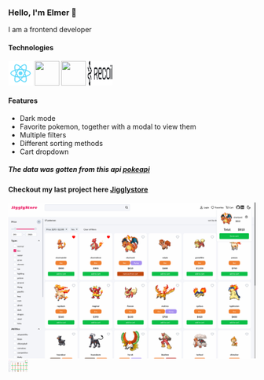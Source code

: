 ### Hello, I'm Elmer :wave:
I am a frontend developer


#### Technologies
<img
src="https://raw.githubusercontent.com/github/explore/80688e429a7d4ef2fca1e82350fe8e3517d3494d/topics/react/react.png"
width="50" 
height="50"/>
<img
src="https://camo.githubusercontent.com/92ec9eb7eeab7db4f5919e3205918918c42e6772562afb4112a2909c1aaaa875/68747470733a2f2f6173736574732e76657263656c2e636f6d2f696d6167652f75706c6f61642f76313630373535343338352f7265706f7369746f726965732f6e6578742d6a732f6e6578742d6c6f676f2e706e67"
     width="50" 
height="50"/>
<img
src="https://raw.githubusercontent.com/styled-components/brand/master/styled-components.png"
     width="50" 
height="50"/>
<img src="./images/recoil.svg" width="50" height="50"/>

#### Features
* Dark mode
* Favorite pokemon, together with a modal to view them
* Multiple filters
* Different sorting methods
* Cart dropdown

##### The data was gotten from this api [pokeapi](https://pokeapi.co/)

#### Checkout my last project here [Jigglystore](https://github.com/premell/pokemon_store_nextjs)

[![name](./images/jigglystore.png)](https://github.com/premell/pokemon_store_nextjs)
[<img alt="alt_text" width="40px" src="./images/jigglystore.png" />](https://github.com/premell/pokemon_store_nextjs)
